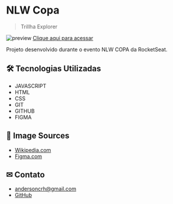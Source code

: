 # NLW Copa
>Trillha Explorer

![preview](./.github/preview.gif)
[Clique aqui para acessar](https://andersoncrh.github.io/NLW-COPA)

Projeto desenvolvido durante o evento NLW COPA da RocketSeat.

## 🛠 Tecnologias Utilizadas 

- JAVASCRIPT
- HTML
- CSS
- GIT
- GITHUB
- FIGMA

## 🔗 Image Sources

- [Wikipedia.com](http://www.wikipedia.com)
- [Figma.com](https://www.figma.com)

## ✉ Contato

- andersoncrh@gmail.com
- [GitHub](https://github.com/andersoncrh)